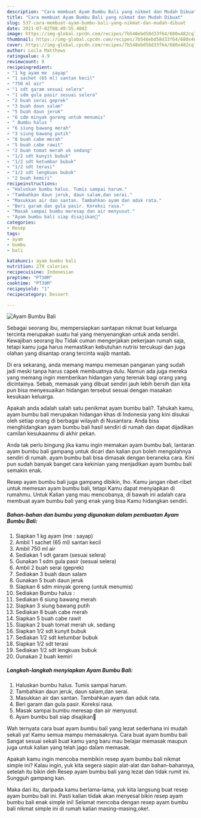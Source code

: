 ```yaml
---
description: "Cara membuat Ayam Bumbu Bali yang nikmat dan Mudah Dibuat"
title: "Cara membuat Ayam Bumbu Bali yang nikmat dan Mudah Dibuat"
slug: 537-cara-membuat-ayam-bumbu-bali-yang-nikmat-dan-mudah-dibuat
date: 2021-07-02T08:49:55.400Z
image: https://img-global.cpcdn.com/recipes/7b548ebd58d33f64/680x482cq70/ayam-bumbu-bali-foto-resep-utama.jpg
thumbnail: https://img-global.cpcdn.com/recipes/7b548ebd58d33f64/680x482cq70/ayam-bumbu-bali-foto-resep-utama.jpg
cover: https://img-global.cpcdn.com/recipes/7b548ebd58d33f64/680x482cq70/ayam-bumbu-bali-foto-resep-utama.jpg
author: Leila Matthews
ratingvalue: 4.9
reviewcount: 9
recipeingredient:
- "1 kg ayam me  sayap"
- "1 sachet (65 ml) santan kecil"
- "750 ml air"
- "1 sdt garam sesuai selera"
- "1 sdm gula pasir sesuai selera"
- "2 buah serai geprek"
- "3 buah daun salam"
- "5 buah daun jeruk"
- "6 sdm minyak goreng untuk menumis"
- " Bumbu halus "
- "6 siung bawang merah"
- "3 siung bawang putih"
- "8 buah cabe merah"
- "5 buah cabe rawit"
- "2 buah tomat merah uk sedang"
- "1/2 sdt kunyit bubuk"
- "1/2 sdt ketumbar bubuk"
- "1/2 sdt terasi"
- "1/2 sdt lengkuas bubuk"
- "2 buah kemiri"
recipeinstructions:
- "Haluskan bumbu halus. Tumis sampai harum."
- "Tambahkan daun jeruk, daun salam,dan serai."
- "Masukkan air dan santan. Tambahkan ayam dan aduk rata."
- "Beri garam dan gula pasir. Koreksi rasa."
- "Masak sampai bumbu meresap dan air menyusut."
- "Ayam bumbu bali siap disajikan🤗"
categories:
- Resep
tags:
- ayam
- bumbu
- bali

katakunci: ayam bumbu bali 
nutrition: 279 calories
recipecuisine: Indonesian
preptime: "PT30M"
cooktime: "PT39M"
recipeyield: "1"
recipecategory: Dessert

---
```



![Ayam Bumbu Bali](https://img-global.cpcdn.com/recipes/7b548ebd58d33f64/680x482cq70/ayam-bumbu-bali-foto-resep-utama.jpg)

Sebagai seorang ibu, mempersiapkan santapan nikmat buat keluarga tercinta merupakan suatu hal yang menyenangkan untuk anda sendiri. Kewajiban seorang ibu Tidak cuman mengerjakan pekerjaan rumah saja, tetapi kamu juga harus memastikan kebutuhan nutrisi tercukupi dan juga olahan yang disantap orang tercinta wajib mantab.

Di era  sekarang, anda memang mampu memesan panganan yang sudah jadi meski tanpa harus capek membuatnya dulu. Namun ada juga mereka yang memang ingin memberikan hidangan yang terenak bagi orang yang dicintainya. Sebab, memasak yang dibuat sendiri jauh lebih bersih dan kita pun bisa menyesuaikan hidangan tersebut sesuai dengan masakan kesukaan keluarga. 



Apakah anda adalah salah satu penikmat ayam bumbu bali?. Tahukah kamu, ayam bumbu bali merupakan hidangan khas di Indonesia yang kini disukai oleh setiap orang di berbagai wilayah di Nusantara. Anda bisa menghidangkan ayam bumbu bali hasil sendiri di rumah dan dapat dijadikan camilan kesukaanmu di akhir pekan.

Anda tak perlu bingung jika kamu ingin memakan ayam bumbu bali, lantaran ayam bumbu bali gampang untuk dicari dan kalian pun boleh mengolahnya sendiri di rumah. ayam bumbu bali bisa dimasak dengan beraneka cara. Kini pun sudah banyak banget cara kekinian yang menjadikan ayam bumbu bali semakin enak.

Resep ayam bumbu bali juga gampang dibikin, lho. Kamu jangan ribet-ribet untuk memesan ayam bumbu bali, tetapi Kamu dapat menyiapkan di rumahmu. Untuk Kalian yang mau mencobanya, di bawah ini adalah cara membuat ayam bumbu bali yang enak yang bisa Kamu hidangkan sendiri.

<!--inarticleads1-->

##### Bahan-bahan dan bumbu yang digunakan dalam pembuatan Ayam Bumbu Bali:

1. Siapkan 1 kg ayam (me : sayap)
1. Ambil 1 sachet (65 ml) santan kecil
1. Ambil 750 ml air
1. Sediakan 1 sdt garam (sesuai selera)
1. Gunakan 1 sdm gula pasir (sesuai selera)
1. Ambil 2 buah serai (geprek)
1. Sediakan 3 buah daun salam
1. Gunakan 5 buah daun jeruk
1. Siapkan 6 sdm minyak goreng (untuk menumis)
1. Sediakan  Bumbu halus :
1. Sediakan 6 siung bawang merah
1. Siapkan 3 siung bawang putih
1. Sediakan 8 buah cabe merah
1. Siapkan 5 buah cabe rawit
1. Siapkan 2 buah tomat merah uk. sedang
1. Siapkan 1/2 sdt kunyit bubuk
1. Sediakan 1/2 sdt ketumbar bubuk
1. Siapkan 1/2 sdt terasi
1. Sediakan 1/2 sdt lengkuas bubuk
1. Gunakan 2 buah kemiri




<!--inarticleads2-->

##### Langkah-langkah menyiapkan Ayam Bumbu Bali:

1. Haluskan bumbu halus. Tumis sampai harum.
1. Tambahkan daun jeruk, daun salam,dan serai.
1. Masukkan air dan santan. Tambahkan ayam dan aduk rata.
1. Beri garam dan gula pasir. Koreksi rasa.
1. Masak sampai bumbu meresap dan air menyusut.
1. Ayam bumbu bali siap disajikan🤗




Wah ternyata cara buat ayam bumbu bali yang lezat sederhana ini mudah sekali ya! Kamu semua mampu memasaknya. Cara buat ayam bumbu bali Sangat sesuai sekali buat kamu yang baru mau belajar memasak maupun juga untuk kalian yang telah jago dalam memasak.

Apakah kamu ingin mencoba membikin resep ayam bumbu bali nikmat simple ini? Kalau ingin, yuk kita segera siapin alat-alat dan bahan-bahannya, setelah itu bikin deh Resep ayam bumbu bali yang lezat dan tidak rumit ini. Sungguh gampang kan. 

Maka dari itu, daripada kamu berlama-lama, yuk kita langsung buat resep ayam bumbu bali ini. Pasti kalian tiidak akan menyesal bikin resep ayam bumbu bali enak simple ini! Selamat mencoba dengan resep ayam bumbu bali nikmat simple ini di rumah kalian masing-masing,oke!.

